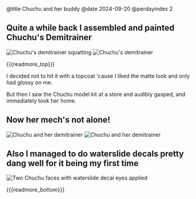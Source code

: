 @title Chuchu and her buddy @date 2024-09-20 @perdayindex 2


## Quite a while back I assembled and painted Chuchu's Demitrainer

<div class="image-container">
<img class="halfimage" src="{{relativelink}}images/chuchu/alone_squat.jpg" alt="Chuchu's demitrainer squatting">
<img class="halfimage" src="{{relativelink}}images/chuchu/alone.jpg" alt="Chuchu's demitrainer">
</div>

{{{readmore_top}}}

I decided not to hit it with a topcoat 'cause I liked the matte look and only had glossy on me.

But then I saw the Chuchu model kit at a store and audibly gasped, and immediately took her home.

## Now her mech's not alone!

<div class="image-container">
<img class="halfimage" src="{{relativelink}}images/chuchu/closeup.jpg" alt="Chuchu and her demitrainer">
<img class="halfimage" src="{{relativelink}}images/chuchu/high_pose.jpg" alt="Chuchu and her demitrainer">
</div>

## Also I managed to do waterslide decals pretty dang well for it being my first time

<div class="image-container">
<img class="halfimage" src="{{relativelink}}images/chuchu/faces.jpg" alt="Two Chuchu faces with waterslide decal eyes applied">
</div>

{{{readmore_bottom}}}